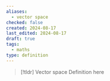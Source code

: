 ```yaml
---
aliases:
  - vector space
checked: false
created: 2024-08-17
last_edited: 2024-08-17
draft: true
tags:
  - maths
type: definition
---
```

>[!tldr] Vector space
>Definition here

